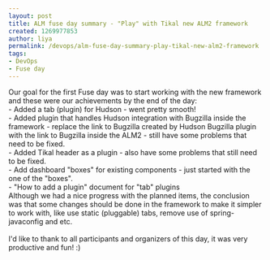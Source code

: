 ```yaml
---
layout: post
title: ALM fuse day summary - "Play" with Tikal new ALM2 framework
created: 1269977853
author: liya
permalink: /devops/alm-fuse-day-summary-play-tikal-new-alm2-framework
tags:
- DevOps
- Fuse day
---
```

<p>Our goal for the first Fuse day was to start working with the new  framework and these were our achievements by the end of the day:<br />
- Added a tab (plugin) for Hudson - went pretty smooth!<br />
- Added plugin that handles  Hudson integration with Bugzilla inside the framework - replace the link to  Bugzilla created by Hudson Bugzilla plugin with the link to Bugzilla  inside the ALM2 - still have some problems that need to be fixed.<br />
- Added Tikal header as a plugin - also have some problems that still  need to be fixed.<br />
- Add dashboard &quot;boxes&quot; for existing components -  just started with the one of the &quot;boxes&quot;.<br />
- &quot;How to add a plugin&quot;  document for &quot;tab&quot; plugins<br />
Although we had a nice progress with the planned items, the conclusion  was that some changes should be done in the framework to make it simpler  to work with, like use static (pluggable) tabs, remove use of  spring-javaconfig and etc.<br />
<br />
I'd like to thank to all participants and  organizers of this day, it was very productive and fun! :)</p>

